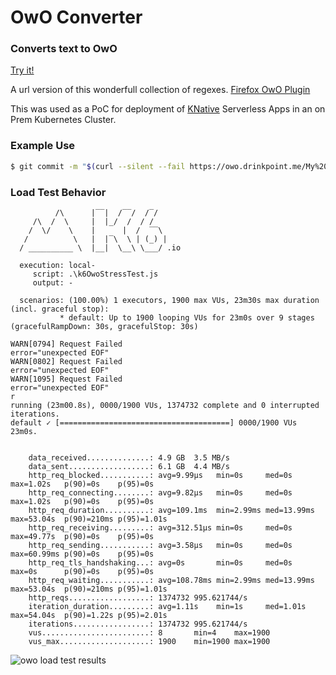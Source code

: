 # OwO Converter</br>
### Converts text to OwO</br>
[Try it!](https://owo.drinkpoint.me)

A url version of this wonderfull collection of regexes.
[Firefox OwO Plugin](https://addons.mozilla.org/en-US/firefox/addon/owofox/)

This was used as a PoC for deployment of [KNative](https://github.com/knative) Serverless Apps in an on Prem Kubernetes Cluster.

### Example Use

```bash
$ git commit -m "$(curl --silent --fail https://owo.drinkpoint.me/My%20Commit%20Message\!)"
```

### Load Test Behavior

```
          /\      |‾‾|  /‾‾/  /‾/    
     /\  /  \     |  |_/  /  / /     
    /  \/    \    |      |  /  ‾‾\   
   /          \   |  |‾\  \ | (_) |  
  / __________ \  |__|  \__\ \___/ .io 

  execution: local-
     script: .\k6OwoStressTest.js
     output: -

  scenarios: (100.00%) 1 executors, 1900 max VUs, 23m30s max duration (incl. graceful stop):
           * default: Up to 1900 looping VUs for 23m0s over 9 stages (gracefulRampDown: 30s, gracefulStop: 30s)

WARN[0794] Request Failed                                error="unexpected EOF"
WARN[0802] Request Failed                                error="unexpected EOF"
WARN[1095] Request Failed                                error="unexpected EOF"
r
running (23m00.8s), 0000/1900 VUs, 1374732 complete and 0 interrupted iterations.
default ✓ [======================================] 0000/1900 VUs  23m0s.


    data_received..............: 4.9 GB  3.5 MB/s
    data_sent..................: 6.1 GB  4.4 MB/s
    http_req_blocked...........: avg=9.99µs   min=0s     med=0s      max=1.02s   p(90)=0s    p(95)=0s
    http_req_connecting........: avg=9.82µs   min=0s     med=0s      max=1.02s   p(90)=0s    p(95)=0s
    http_req_duration..........: avg=109.1ms  min=2.99ms med=13.99ms max=53.04s  p(90)=210ms p(95)=1.01s
    http_req_receiving.........: avg=312.51µs min=0s     med=0s      max=49.77s  p(90)=0s    p(95)=0s
    http_req_sending...........: avg=3.58µs   min=0s     med=0s      max=60.99ms p(90)=0s    p(95)=0s
    http_req_tls_handshaking...: avg=0s       min=0s     med=0s      max=0s      p(90)=0s    p(95)=0s
    http_req_waiting...........: avg=108.78ms min=2.99ms med=13.99ms max=53.04s  p(90)=210ms p(95)=1.01s
    http_reqs..................: 1374732 995.621744/s
    iteration_duration.........: avg=1.11s    min=1s     med=1.01s   max=54.04s  p(90)=1.22s p(95)=2.01s
    iterations.................: 1374732 995.621744/s
    vus........................: 8       min=4    max=1900
    vus_max....................: 1900    min=1900 max=1900
```

![owo load test results](https://raw.githubusercontent.com/Demonslyr/OwOConverter/master/k6/StressResponse.PNG)
